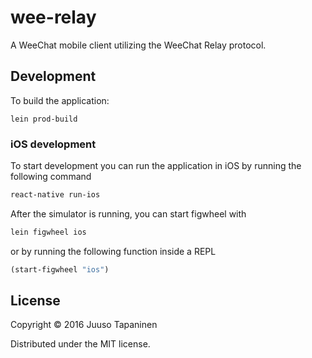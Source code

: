 # wee-relay

A WeeChat mobile client utilizing the WeeChat Relay protocol.

## Development

To build the application:

```
lein prod-build
```

### iOS development

To start development you can run the application in iOS by running the following command

```bash
react-native run-ios
```

After the simulator is running, you can start figwheel with

```bash
lein figwheel ios
```

or by running the following function inside a REPL

```clojure
(start-figwheel "ios")
```

## License

Copyright © 2016 Juuso Tapaninen

Distributed under the MIT license.
